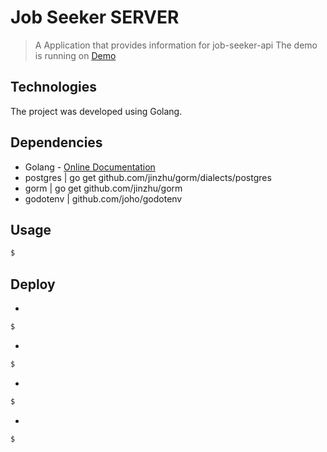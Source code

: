 # Job Seeker SERVER

>A Application that provides information for job-seeker-api 
The demo is running on [Demo]()

## Technologies
The project was developed using Golang.


## Dependencies
* Golang - [Online Documentation](https://golang.org/doc/)
* postgres | go get github.com/jinzhu/gorm/dialects/postgres
* gorm | go get github.com/jinzhu/gorm
* godotenv       | github.com/joho/godotenv

## Usage

```bash
$ 
```
## Deploy

* 

```bash
$ 
```
* 
```bash
$ 
```
* 
```bash
$ 
```
* 
```bash
$ 
```